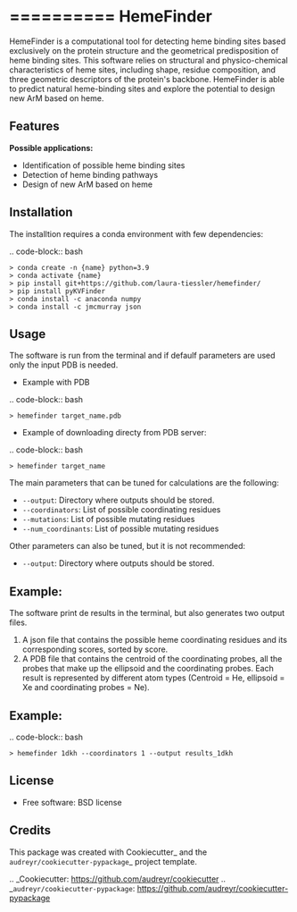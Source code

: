 ==========
HemeFinder
==========

HemeFinder is a computational tool for detecting heme binding sites based exclusively on the protein structure and the geometrical predisposition of heme binding sites. This software relies on structural and physico-chemical characteristics of heme sites, including shape, residue composition, and three geometric descriptors of the protein's backbone.  HemeFinder is able to predict natural heme-binding sites and explore the potential to design new ArM based on heme.





Features
--------

**Possible applications:**

* Identification of possible heme binding sites
* Detection of heme binding pathways
* Design of new ArM based on heme 

Installation
--------

The installtion requires a conda environment with few dependencies:

.. code-block:: bash

    > conda create -n {name} python=3.9
    > conda activate {name}
    > pip install git+https://github.com/laura-tiessler/hemefinder/
    > pip install pyKVFinder
    > conda install -c anaconda numpy 
    > conda install -c jmcmurray json 

Usage
--------

The software is run from the terminal and if defaulf parameters are used only the input PDB is needed.

* Example with PDB
  
.. code-block:: bash
    
    > hemefinder target_name.pdb

* Example of downloading directy from PDB server:
  
.. code-block:: bash
    
    > hemefinder target_name

The main parameters that can be tuned for calculations are the following:

* `--output`: Directory where outputs should be stored. 
* `--coordinators`: List of possible coordinating residues
* `--mutations`: List of possible mutating residues
* `--num_coordinants`: List of possible mutating residues


Other parameters can also be tuned, but it is not recommended:
* `--output`: Directory where outputs should be stored. 


Example:
--------

The software print de results in the terminal, but also generates two output files. 

1. A json file that contains the possible heme coordinating residues and its corresponding scores, sorted by score. 
2. A PDB file that contains the centroid of the coordinating probes, all the probes that make up the ellipsoid and the coordinating probes. Each result is represented by different atom types (Centroid = He, ellipsoid = Xe and coordinating probes = Ne).

<picture>
  <source media="(prefers-color-scheme: light)" srcset="https://raw.githubusercontent.com/laura-tiessler/hemefinder/blob/main/docs/Tutorial_heme.png" width="850" class="center">
</picture>

Example:
--------

.. code-block:: bash
    
    > hemefinder 1dkh --coordinators 1 --output results_1dkh


License
--------

* Free software: BSD license

Credits
-------
This package was created with Cookiecutter_ and 
the `audreyr/cookiecutter-pypackage`_ project template.

.. _Cookiecutter: https://github.com/audreyr/cookiecutter
.. _`audreyr/cookiecutter-pypackage`: https://github.com/audreyr/cookiecutter-pypackage
